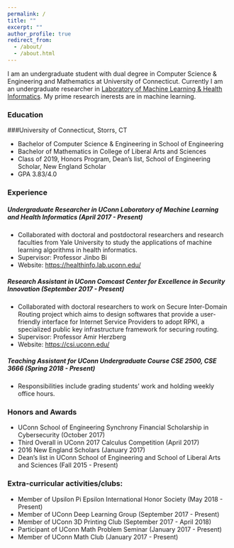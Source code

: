 ```yaml
---
permalink: /
title: ""
excerpt: ""
author_profile: true
redirect_from: 
  - /about/
  - /about.html
---
```



I am an undergraduate student with dual degree in Computer Science & Engineering and Mathematics at University of Connecticut. Currently I am an undergraduate researcher in [Laboratory of Machine Learning & Health Informatics](https://healthinfo.lab.uconn.edu/). My prime research inerests are in machine learning.

### Education
###University of Connecticut, Storrs, CT
* Bachelor of Computer Science & Engineering in School of Engineering
* Bachelor of Mathematics in College of Liberal Arts and Sciences
* Class of 2019, Honors Program, Dean’s list, School of Engineering Scholar, New England Scholar
* GPA 3.83/4.0


### Experience
##### Undergraduate Researcher in UConn Laboratory of Machine Learning and Health Informatics (April 2017 - Present)
* Collaborated with doctoral and postdoctoral researchers and research faculties from Yale
University to study the applications of machine learning algorithms in health informatics.
* Supervisor: Professor Jinbo Bi
* Website: https://healthinfo.lab.uconn.edu/

##### Research Assistant in UConn Comcast Center for Excellence in Security Innovation (September 2017 - Present)
* Collaborated with doctoral researchers to work on Secure Inter-Domain Routing project which
aims to design softwares that provide a user-friendly interface for Internet Service Providers to
adopt RPKI, a specialized public key infrastructure framework for securing routing.
* Supervisor: Professor Amir Herzberg
* Website: https://csi.uconn.edu/

##### Teaching Assistant for UConn Undergraduate Course CSE 2500, CSE 3666 (Spring 2018 - Present)
* Responsibilities include grading students’ work and holding weekly office hours.

### Honors and Awards
* UConn School of Engineering Synchrony Financial Scholarship in Cybersecurity (October 2017)
* Third Overall in UConn 2017 Calculus Competition (April 2017)
* 2016 New England Scholars (January 2017)
* Dean’s list in UConn School of Engineering and School of Liberal Arts and Sciences (Fall 2015 - Present)

### Extra-curricular activities/clubs:
* Member of Upsilon Pi Epsilon International Honor Society (May 2018 - Present)
* Member of UConn Deep Learning Group (September 2017 - Present)
* Member of UConn 3D Printing Club (September 2017 - April 2018)
* Participant of UConn Math Problem Seminar (January 2017 - Present)
* Member of UConn Math Club (January 2017 - Present)
